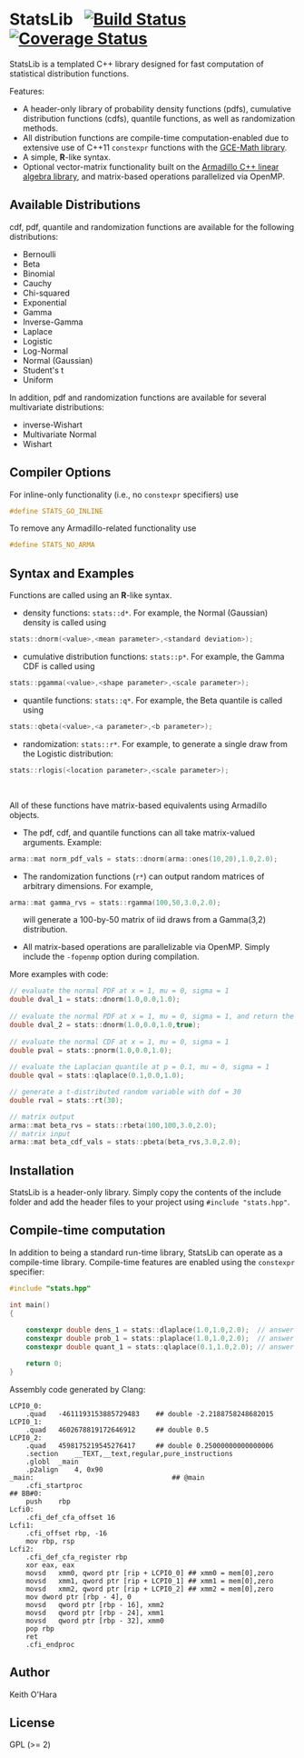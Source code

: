 # StatsLib &nbsp; [![Build Status](https://travis-ci.org/kthohr/stats.svg?branch=master)](https://travis-ci.org/kthohr/stats) [![Coverage Status](https://codecov.io/github/kthohr/stats/coverage.svg?branch=master)](https://codecov.io/github/kthohr/stats?branch=master)

StatsLib is a templated C++ library designed for fast computation of statistical distribution functions.

Features:
* A header-only library of probability density functions (pdfs), cumulative distribution functions (cdfs), quantile functions, as well as randomization methods.
* All distribution functions are compile-time computation-enabled due to extensive use of C++11 `constexpr` functions with the [GCE-Math library](https://github.com/kthohr/gcem).
* A simple, **R**-like syntax.
* Optional vector-matrix functionality built on the [Armadillo C++ linear algebra library](http://arma.sourceforge.net/), and matrix-based operations parallelized via OpenMP.

## Available Distributions

cdf, pdf, quantile and randomization functions are available for the following distributions:

* Bernoulli 
* Beta
* Binomial
* Cauchy
* Chi-squared
* Exponential
* Gamma
* Inverse-Gamma
* Laplace
* Logistic
* Log-Normal
* Normal (Gaussian)
* Student's t
* Uniform

In addition, pdf and randomization functions are available for several multivariate distributions:

* inverse-Wishart
* Multivariate Normal
* Wishart

## Compiler Options

For inline-only functionality (i.e., no `constexpr` specifiers) use
```cpp
#define STATS_GO_INLINE
```

To remove any Armadillo-related functionality use
```cpp
#define STATS_NO_ARMA
```

## Syntax and Examples

Functions are called using an **R**-like syntax.

* density functions: `stats::d*`. For example, the Normal (Gaussian) density is called using
``` cpp
stats::dnorm(<value>,<mean parameter>,<standard deviation>);
```
* cumulative distribution functions: `stats::p*`. For example, the Gamma CDF is called using
``` cpp
stats::pgamma(<value>,<shape parameter>,<scale parameter>);
```
* quantile functions: `stats::q*`. For example, the Beta quantile is called using
``` cpp
stats::qbeta(<value>,<a parameter>,<b parameter>);
```
* randomization: `stats::r*`. For example, to generate a single draw from the Logistic distribution:
``` cpp
stats::rlogis(<location parameter>,<scale parameter>);
```

<br>

All of these functions have matrix-based equivalents using Armadillo objects.

* The pdf, cdf, and quantile functions can all take matrix-valued arguments. Example:

```cpp
arma::mat norm_pdf_vals = stats::dnorm(arma::ones(10,20),1.0,2.0);
```

* The randomization functions (`r*`) can output random matrices of arbitrary dimensions. For example,</li>

```cpp
arma::mat gamma_rvs = stats::rgamma(100,50,3.0,2.0);
```

<ul style="list-style-type:none">
    <li>will generate a 100-by-50 matrix of iid draws from a Gamma(3,2) distribution.</li>
</ul>

* All matrix-based operations are parallelizable via OpenMP. Simply include the `-fopenmp` option during compilation.

More examples with code:
```cpp
// evaluate the normal PDF at x = 1, mu = 0, sigma = 1
double dval_1 = stats::dnorm(1.0,0.0,1.0);
 
// evaluate the normal PDF at x = 1, mu = 0, sigma = 1, and return the log value
double dval_2 = stats::dnorm(1.0,0.0,1.0,true);
 
// evaluate the normal CDF at x = 1, mu = 0, sigma = 1
double pval = stats::pnorm(1.0,0.0,1.0);
 
// evaluate the Laplacian quantile at p = 0.1, mu = 0, sigma = 1
double qval = stats::qlaplace(0.1,0.0,1.0);

// generate a t-distributed random variable with dof = 30
double rval = stats::rt(30);

// matrix output
arma::mat beta_rvs = stats::rbeta(100,100,3.0,2.0);
// matrix input
arma::mat beta_cdf_vals = stats::pbeta(beta_rvs,3.0,2.0);
```

## Installation

StatsLib is a header-only library. Simply copy the contents of the include folder and add the header files to your project using `#include "stats.hpp"`.

## Compile-time computation

In addition to being a standard run-time library, StatsLib can operate as a compile-time library. Compile-time features are enabled using the ```constexpr``` specifier:
```cpp
#include "stats.hpp"

int main()
{
    
    constexpr double dens_1 = stats::dlaplace(1.0,1.0,2.0);  // answer = 0.25
    constexpr double prob_1 = stats::plaplace(1.0,1.0,2.0);  // answer = 0.5
    constexpr double quant_1 = stats::qlaplace(0.1,1.0,2.0); // answer = -2.218875...

    return 0;
}
```
Assembly code generated by Clang:
```assembly
LCPI0_0:
	.quad	-4611193153885729483    ## double -2.2188758248682015
LCPI0_1:
	.quad	4602678819172646912     ## double 0.5
LCPI0_2:
	.quad	4598175219545276417     ## double 0.25000000000000006
	.section	__TEXT,__text,regular,pure_instructions
	.globl	_main
	.p2align	4, 0x90
_main:                                  ## @main
	.cfi_startproc
## BB#0:
	push	rbp
Lcfi0:
	.cfi_def_cfa_offset 16
Lcfi1:
	.cfi_offset rbp, -16
	mov	rbp, rsp
Lcfi2:
	.cfi_def_cfa_register rbp
	xor	eax, eax
	movsd	xmm0, qword ptr [rip + LCPI0_0] ## xmm0 = mem[0],zero
	movsd	xmm1, qword ptr [rip + LCPI0_1] ## xmm1 = mem[0],zero
	movsd	xmm2, qword ptr [rip + LCPI0_2] ## xmm2 = mem[0],zero
	mov	dword ptr [rbp - 4], 0
	movsd	qword ptr [rbp - 16], xmm2
	movsd	qword ptr [rbp - 24], xmm1
	movsd	qword ptr [rbp - 32], xmm0
	pop	rbp
	ret
	.cfi_endproc
```

## Author

Keith O'Hara

## License

GPL (>= 2)
